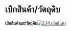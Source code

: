 # เบิกสินค้า/วัตถุดิบ

**เบิกสินค้าและวัตถุดิบ**[![2.14.เบิกสินค้า](/images/2.14.เบิกสินค้า.jpg)](/images/2.14.เบิกสินค้า.jpg)  

